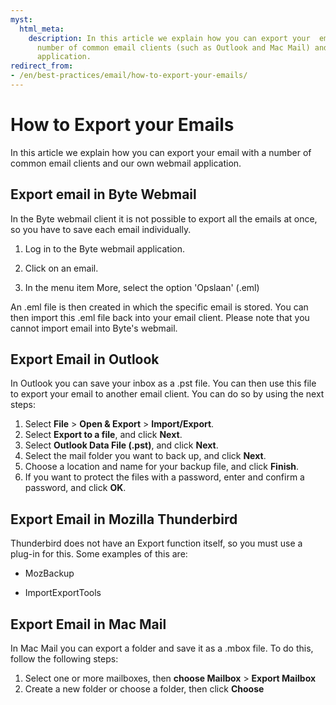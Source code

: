 ```yaml
---
myst:
  html_meta:
    description: In this article we explain how you can export your  email with a
      number of common email clients (such as Outlook and Mac Mail) and our own webmail
      application.
redirect_from:
- /en/best-practices/email/how-to-export-your-emails/
---
```


<!-- source: https://support.hypernode.com/en/best-practices/email/how-to-export-your-emails/ -->

# How to Export your Emails

In this article we explain how you can export your email with a number of common email clients and our own webmail application.

## Export email in Byte Webmail

In the Byte webmail client it is not possible to export all the emails at once, so you have to save each email individually.

1. Log in to the Byte webmail application.

1. Click on an email.

1. In the menu item More, select the option 'Opslaan' (.eml)

An .eml file is then created in which the specific email is stored. You can then import this .eml file back into your email client. Please note that you cannot import email into Byte's webmail.

## Export Email in Outlook

In Outlook you can save your inbox as a .pst file. You can then use this file to export your email to another email client. You can do so by using the next steps:

1. Select **File** > **Open & Export** > **Import/Export**.
1. Select **Export to a file**, and click **Next**.
1. Select **Outlook Data File (.pst)**, and click **Next**.
1. Select the mail folder you want to back up, and click **Next**.
1. Choose a location and name for your backup file, and click **Finish**.
1. If you want to protect the files with a password, enter and confirm a password, and click **OK**.

## Export Email in Mozilla Thunderbird

Thunderbird does not have an Export function itself, so you must use a plug-in for this. Some examples of this are:

- MozBackup

- ImportExportTools

## Export Email in Mac Mail

In Mac Mail you can export a folder and save it as a .mbox file. To do this, follow the following steps:

1. Select one or more mailboxes, then **choose Mailbox** > **Export Mailbox**
1. Create a new folder or choose a folder, then click **Choose**
